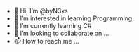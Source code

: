 - 👋 Hi, I’m @byN3xs
- 👀 I’m interested in learning Programming
- 🌱 I’m currently learning C#
- 💞️ I’m looking to collaborate on ...
- 📫 How to reach me ...

<!---
byN3xs/byN3xs is a ✨ special ✨ repository because its `README.md` (this file) appears on your GitHub profile.
You can click the Preview link to take a look at your changes.
--->
